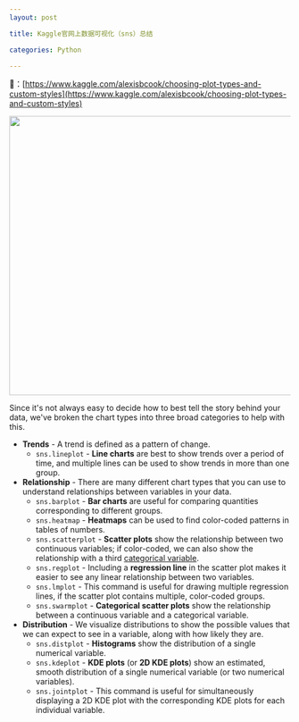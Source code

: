 ```yaml
---
layout: post

title: Kaggle官网上数据可视化（sns）总结

categories: Python

---
```

🔗：[https://www.kaggle.com/alexisbcook/choosing-plot-types-and-custom-styles](https://www.kaggle.com/alexisbcook/choosing-plot-types-and-custom-styles)

<img src="https://imgur.com/2VmgDnF.png" height="500" width="1000" usemap="#plottingmap" />
<map name="plottingmap">
  <area shape="rect" coords="262,342,402,476" href="https://www.kaggle.com/alexisbcook/hello-seaborn" title="EXAMPLE: sns.lineplot(data=my_data)">
  <area shape="rect" coords="8,75,154,200" href="https://www.kaggle.com/alexisbcook/bar-charts-and-heatmaps" title="EXAMPLE: sns.swarmplot(x=my_data['Column 1'], y=my_data['Column 2'])">
   <area shape="rect" coords="8,200,154,350" href="https://www.kaggle.com/alexisbcook/bar-charts-and-heatmaps" title="EXAMPLE: sns.regplot(x=my_data['Column 1'], y=my_data['Column 2'])">
   <area shape="rect" coords="8,350,154,500" href="https://www.kaggle.com/alexisbcook/bar-charts-and-heatmaps" title='EXAMPLE: sns.lmplot(x="Column 1", y="Column 2", hue="Column 3", data=my_data)'>
      <area shape="rect" coords="229,10,393,160" href="https://www.kaggle.com/alexisbcook/bar-charts-and-heatmaps" title="EXAMPLE: sns.scatterplot(x=my_data['Column 1'], y=my_data['Column 2'], hue=my_data['Column 3'])">
     <area shape="rect" coords="397,10,566,160" href="https://www.kaggle.com/alexisbcook/line-charts" title="EXAMPLE: sns.heatmap(data=my_data)">
     <area shape="rect" coords="565,10,711,160" href="https://www.kaggle.com/alexisbcook/line-charts" title="EXAMPLE: sns.barplot(x=my_data.index, y=my_data['Column'])">
     <area shape="rect" coords="780,55,940,210" href="https://www.kaggle.com/alexisbcook/scatter-plots" title="EXAMPLE: sns.jointplot(x=my_data['Column 1'], y=my_data['Column 2'], kind='kde')">
     <area shape="rect" coords="780,210,940,350" href="https://www.kaggle.com/alexisbcook/scatter-plots" title="EXAMPLE: sns.kdeplot(data=my_data['Column'], shade=True)">
   <area shape="rect" coords="780,360,1000,500" href="https://www.kaggle.com/alexisbcook/scatter-plots" title="EXAMPLE: sns.distplot(a=my_data['Column'], kde=False)">
</map>

Since it's not always easy to decide how to best tell the story behind your data, we've broken the chart types into three broad categories to help with this.
- **Trends** - A trend is defined as a pattern of change.
    - `sns.lineplot` - **Line charts** are best to show trends over a period of time, and multiple lines can be used to show trends in more than one group.
- **Relationship** - There are many different chart types that you can use to understand relationships between variables in your data.
    - `sns.barplot` - **Bar charts** are useful for comparing quantities corresponding to different groups.
    - `sns.heatmap` - **Heatmaps** can be used to find color-coded patterns in tables of numbers.
    - `sns.scatterplot` - **Scatter plots** show the relationship between two continuous variables; if color-coded, we can also show the relationship with a third [categorical variable](https://en.wikipedia.org/wiki/Categorical_variable).
    - `sns.regplot` - Including a **regression line** in the scatter plot makes it easier to see any linear relationship between two variables.
    - `sns.lmplot` - This command is useful for drawing multiple regression lines, if the scatter plot contains multiple, color-coded groups.
    - `sns.swarmplot` - **Categorical scatter plots** show the relationship between a continuous variable and a categorical variable.
- **Distribution** - We visualize distributions to show the possible values that we can expect to see in a variable, along with how likely they are.
    - `sns.distplot` - **Histograms** show the distribution of a single numerical variable.
    - `sns.kdeplot` - **KDE plots** (or **2D KDE plots**) show an estimated, smooth distribution of a single numerical variable (or two numerical variables).
    - `sns.jointplot` - This command is useful for simultaneously displaying a 2D KDE plot with the corresponding KDE plots for each individual variable.
    
